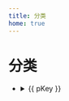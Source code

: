 ```yaml
---
title: 分类
home: true
---
```


<script setup>
import { data as posts } from "../src/posts.data";
import { sortPostsByCategory } from "../src/utils/postUtil";
const { categories, categoryCount } = sortPostsByCategory(posts);
</script>

<div class="card bg-base-100 shadow-md w-auto h-auto mb-2">
    <div class="card-body">
        <h1 class="menu-title">分类</h1>
        <ul
        v-for="(pValue, pKey) in categories"
        :key="pKey"
        class="menu w-full rounded-box"
        >
        <li>
            <details>
            <summary>{{ pKey }}</summary>
            <ul v-for="(cValue, cKey) in pValue" :key="cKey">
                <li>
                <a>{{ cValue.frontmatter.title }}</a>
                </li>
            </ul>
            </details>
        </li>
        </ul>
    </div>
</div>
